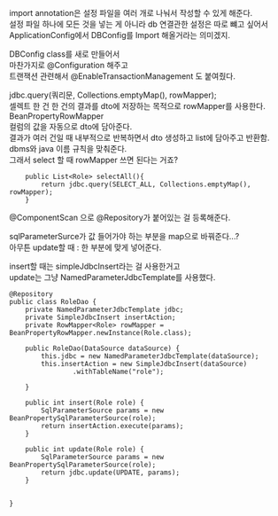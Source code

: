 import annotation은 설정 파일을 여러 개로 나눠서 작성할 수 있게 해준다.   
설정 파일 하나에 모든 것을 넣는 게 아니라 db 연결관한 설정은 따로 뺴고 싶어서   
ApplicationConfig에서 DBConfig를 Import 해올거라는 의미겠지.   

DBConfig class를 새로 만들어서  
마찬가지로 @Configuration 해주고   
트랜잭션 관련해서 @EnableTransactionManagement 도 붙여줬다.

jdbc.query(쿼리문, Collections.emptyMap(), rowMapper);   
셀렉트 한 건 한 건의 결과를 dto에 저장하는 목적으로 rowMapper를 사용한다.   
BeanPropertyRowMapper   
컬럼의 값을 자동으로 dto에 담아준다.     
결과가 여러 건일 때 내부적으로 반복하면서 dto 생성하고 list에 담아주고 반환함.   
dbms와 java 이름 규칙을 맞춰준다.   
그래서 select 할 때 rowMapper 쓰면 된다는 거죠?
```
	public List<Role> selectAll(){
		return jdbc.query(SELECT_ALL, Collections.emptyMap(), rowMapper);
	}
```

@ComponentScan
으로 @Repository가 붙어있는 걸 등록해준다.

sqlParameterSurce가 값 들어가야 하는 부분을 map으로 바꿔준다...?   
아무튼 update할 때 : 한 부분에 맞게 넣어준다.

insert할 때는 simpleJdbcInsert라는 걸 사용한거고   
update는 그냥 NamedParameterJdbcTemplate를 사용했다.

```
@Repository
public class RoleDao {
	private NamedParameterJdbcTemplate jdbc;
	private SimpleJdbcInsert insertAction;
	private RowMapper<Role> rowMapper = BeanPropertyRowMapper.newInstance(Role.class);

	public RoleDao(DataSource dataSource) {
		this.jdbc = new NamedParameterJdbcTemplate(dataSource);
		this.insertAction = new SimpleJdbcInsert(dataSource)
                .withTableName("role");

	}
	
	public int insert(Role role) {
		SqlParameterSource params = new BeanPropertySqlParameterSource(role);
		return insertAction.execute(params);
	}

	public int update(Role role) {
		SqlParameterSource params = new BeanPropertySqlParameterSource(role);
		return jdbc.update(UPDATE, params);
	}
	

}
```
